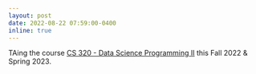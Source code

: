 ```yaml
---
layout: post
date: 2022-08-22 07:59:00-0400
inline: true
---
```


TAing the course [CS 320 - Data Science Programming II](https://tyler.caraza-harter.com/cs320/f22/schedule.html) this Fall 2022 & Spring 2023.